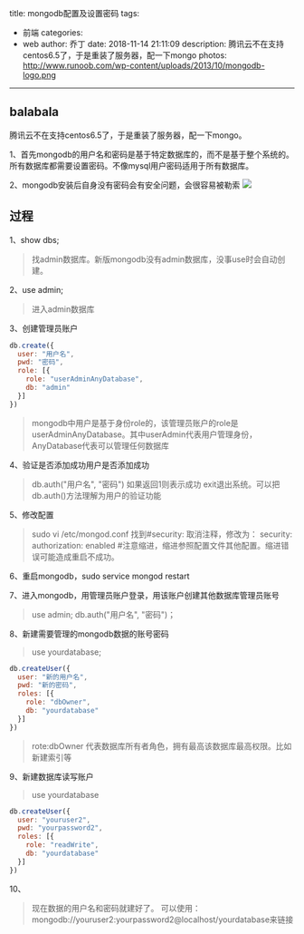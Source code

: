 title: mongodb配置及设置密码
tags:
  - 前端
categories:
  - web
author: 乔丁
date: 2018-11-14 21:11:09
description: 腾讯云不在支持centos6.5了，于是重装了服务器，配一下mongo
photos: http://www.runoob.com/wp-content/uploads/2013/10/mongodb-logo.png
---

## balabala
腾讯云不在支持centos6.5了，于是重装了服务器，配一下mongo。

1、首先mongodb的用户名和密码是基于特定数据库的，而不是基于整个系统的。所有数据库都需要设置密码。不像mysql用户密码适用于所有数据库。

2、mongodb安装后自身没有密码会有安全问题，会很容易被勒索
<img src="https://image-static.segmentfault.com/128/268/1282680596-59e16f90f0c27_articlex">

## 过程
1、show dbs;
> 找admin数据库。新版mongodb没有admin数据库，没事use时会自动创建。

2、use admin;
> 进入admin数据库

3、创建管理员账户
```javascript
db.create({
  user: "用户名",
  pwd: "密码",
  role: [{
    role: "userAdminAnyDatabase",
    db: "admin"
  }]
})
```
> mongodb中用户是基于身份role的，该管理员账户的role是userAdminAnyDatabase。其中userAdmin代表用户管理身份，AnyDatabase代表可以管理任何数据库

4、验证是否添加成功用户是否添加成功
> db.auth("用户名", "密码")  如果返回1则表示成功
> exit退出系统。可以把db.auth()方法理解为用户的验证功能

5、修改配置
> sudo vi /etc/mongod.conf
> 找到#security: 取消注释，修改为：
> security:
> authorization: enabled #注意缩进，缩进参照配置文件其他配置。缩进错误可能造成重启不成功。

6、重启mongodb，sudo service mongod restart

7、进入mongodb，用管理员账户登录，用该账户创建其他数据库管理员账号
> use admin;
> db.auth("用户名", "密码")；

8、新建需要管理的mongodb数据的账号密码
> use yourdatabase;
```javascript
db.createUser({ 
  user: "新的用户名",
  pwd: "新的密码", 
  roles: [{ 
    role: "dbOwner",
    db: "yourdatabase"
  }] 
})
```
> rote:dbOwner 代表数据库所有者角色，拥有最高该数据库最高权限。比如新建索引等

9、新建数据库读写账户
> use yourdatabase
```javascript
db.createUser({ 
  user: "youruser2", 
  pwd: "yourpassword2", 
  roles: [{ 
    role: "readWrite", 
    db: "yourdatabase" 
  }] 
})
```

10、
> 现在数据的用户名和密码就建好了。
> 可以使用：mongodb://youruser2:yourpassword2@localhost/yourdatabase来链接